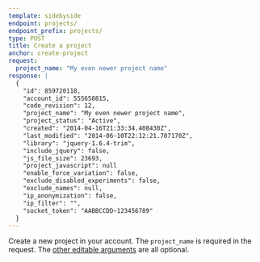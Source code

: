 ```yaml
---
template: sidebyside
endpoint: projects/
endpoint_prefix: projects/
type: POST
title: Create a project
anchor: create-project
request:
  project_name: "My even newer project name"
response: |
  {
    "id": 859720118,
    "account_id": 555650815,
    "code_revision": 12,
    "project_name": "My even newer project name",
    "project_status": "Active",
    "created": "2014-04-16T21:33:34.408430Z",
    "last_modified": "2014-06-10T22:12:21.707170Z",
    "library": "jquery-1.6.4-trim",
    "include_jquery": false,
    "js_file_size": 23693,
    "project_javascript": null
    "enable_force_variation": false,
    "exclude_disabled_experiments": false,
    "exclude_names": null,
    "ip_anonymization": false,
    "ip_filter": "",
    "socket_token": "AABBCCDD~123456789"
  }
---
```


Create a new project in your account. The `project_name` is required in the request. The [other editable arguments](#update-project) are all optional.
